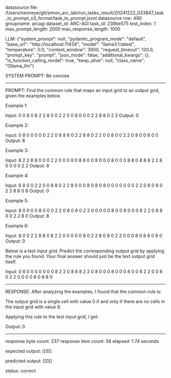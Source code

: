 datasource file: /Users/neoneye/git/simon_arc_lab/run_tasks_result/20241222_033847_task_to_prompt_o3_format/task_to_prompt.jsonl
datasource row: 490
groupname: arcagi
dataset_id: ARC-AGI
task_id: 239be575
test_index: 1
max_prompt_length: 2000
max_response_length: 1000

LLM:
{"system_prompt": null, "pydantic_program_mode": "default", "base_url": "http://localhost:11434", "model": "llama3.1:latest", "temperature": 0.0, "context_window": 3900, "request_timeout": 120.0, "prompt_key": "prompt", "json_mode": false, "additional_kwargs": {}, "is_function_calling_model": true, "keep_alive": null, "class_name": "Ollama_llm"}

SYSTEM PROMPT:
Be concise

---

PROMPT:
Find the common rule that maps an input grid to an output grid, given the examples below.

Example 1:

Input:
0 0 8 0 8
2 2 8 0 0
2 2 0 0 8
0 0 0 2 2
8 8 0 2 2
Output:
0

Example 2:

Input:
0 8 0 0 0 0 0
2 2 0 8 8 8 0
2 2 8 8 0 2 2
0 0 8 0 0 2 2
0 8 0 0 8 0 0
Output:
8

Example 3:

Input:
8 2 2 8 8 0 0
0 2 2 0 0 0 8
0 8 8 0 0 8 0
0 0 8 0 0 0 8
8 0 8 8 8 2 2
8 0 0 0 0 2 2
Output:
8

Example 4:

Input:
8 8 0 0 2 2 0
0 8 8 0 2 2 8
0 0 0 8 0 8 0
8 0 0 0 0 0 0
0 2 2 0 8 0 8
0 2 2 8 8 0 8
Output:
0

Example 5:

Input:
8 0 0 0 0 8 0
0 0 2 2 0 8 0
8 0 2 2 0 0 0
0 0 8 0 0 8 0
0 0 8 2 2 0 8
8 0 0 2 2 8 0
Output:
8

Example 6:

Input:
8 0 0 2 2 8
8 0 8 2 2 0
0 0 0 0 8 0
2 2 8 0 8 0
2 2 0 0 0 8
0 8 8 0 8 0
Output:
0

Below is a test input grid. Predict the corresponding output grid by applying the rule you found. Your final answer should just be the text output grid itself.

Input:
0 8 0 0 0 0
0 0 0 8 2 2
0 8 8 8 2 2
0 8 0 0 0 8
0 0 0 8 0 0
8 2 2 0 0 8
0 2 2 0 0 0
0 8 0 8 8 0


---

RESPONSE:
After analyzing the examples, I found that the common rule is:

The output grid is a single cell with value 0 if and only if there are no cells in the input grid with value 8.

Applying this rule to the test input grid, I get:

Output:
0

---


response byte count: 237
response item count: 58
elapsed: 1.74 seconds

expected output:
[[0]]

predicted output:
[[0]]

status: correct
